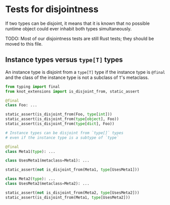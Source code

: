 # Tests for disjointness

If two types can be disjoint, it means that it is known that no possible runtime object could ever
inhabit both types simultaneously.

TODO: Most of our disjointness tests are still Rust tests; they should be moved to this file.

## Instance types versus `type[T]` types

An instance type is disjoint from a `type[T]` type if the instance type is `@final` and the
class of the instance type is not a subclass of `T`'s metaclass.

```py
from typing import final
from knot_extensions import is_disjoint_from, static_assert

@final
class Foo: ...

static_assert(is_disjoint_from(Foo, type[int]))
static_assert(is_disjoint_from(type[object], Foo))
static_assert(is_disjoint_from(type[dict], Foo))

# Instance types can be disjoint from `type[]` types
# even if the instance type is a subtype of `type`

@final
class Meta1(type): ...

class UsesMeta1(metaclass=Meta1): ...

static_assert(not is_disjoint_from(Meta1, type[UsesMeta1]))

class Meta2(type): ...
class UsesMeta2(metaclass=Meta2): ...

static_assert(not is_disjoint_from(Meta2, type[UsesMeta2]))
static_assert(is_disjoint_from(Meta1, type[UsesMeta2]))
```
